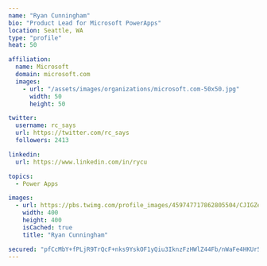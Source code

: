 ```yaml
---
name: "Ryan Cunningham"
bio: "Product Lead for Microsoft PowerApps"
location: Seattle, WA
type: "profile"
heat: 50

affiliation:
  name: Microsoft
  domain: microsoft.com
  images:
    - url: "/assets/images/organizations/microsoft.com-50x50.jpg"
      width: 50
      height: 50

twitter:
  username: rc_says
  url: https://twitter.com/rc_says
  followers: 2413

linkedin:
  url: https://www.linkedin.com/in/rycu

topics:
  - Power Apps

images:
  - url: https://pbs.twimg.com/profile_images/459747717862805504/CJIGZejd_400x400.png
    width: 400
    height: 400
    isCached: true
    title: "Ryan Cunningham"

secured: "pfCcMbY+fPLjR9TrQcF+nks9YskOF1yQiu3IknzFzHWlZ44Fb/nWaFe4HKUr5GD/OyXy1uNdA34/XSsdqelUFyLR11hk7aSkijXAOnDBizCWBto8PvFgOCSphX0fGRG3CRf/c1vU+JsQA7hdgqYoxXSIRSmnpI6zCXJ6BnyS9fYCBMAzbnQdJdnrkObfNfVcsM7ORWUtJK8MGB5k/HMDyfCXNvyURGMsL/C9NET9au08JVNle92U6iS1qgL6156kxOnd3lo59aUmj40l4Ab6Fo0LaE8VJhKuXudRit0zwumYKFIPaizYSG1jsrzjWBSJU2vt37nHegOhMrJdusXINZO/Mv7m9LyLdbyLuHnRTAQ4Goh7xljUbKyye4senmmImNOmwdrmyCYVYhret+9PK7ahdgfMkIFRxRMwTpZhdyg=;FLPg2dTejn27ouWNjaS6lw=="
---
```


